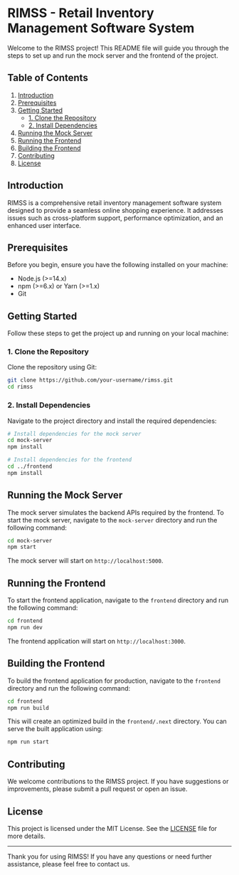 # RIMSS - Retail Inventory Management Software System

Welcome to the RIMSS project! This README file will guide you through the steps to set up and run the mock server and the frontend of the project.

## Table of Contents

1. [Introduction](#introduction)
2. [Prerequisites](#prerequisites)
3. [Getting Started](#getting-started)
   - [1. Clone the Repository](#1-clone-the-repository)
   - [2. Install Dependencies](#2-install-dependencies)
4. [Running the Mock Server](#running-the-mock-server)
5. [Running the Frontend](#running-the-frontend)
6. [Building the Frontend](#building-the-frontend)
7. [Contributing](#contributing)
8. [License](#license)

## Introduction

RIMSS is a comprehensive retail inventory management software system designed to provide a seamless online shopping experience. It addresses issues such as cross-platform support, performance optimization, and an enhanced user interface.

## Prerequisites

Before you begin, ensure you have the following installed on your machine:

- Node.js (>=14.x)
- npm (>=6.x) or Yarn (>=1.x)
- Git

## Getting Started

Follow these steps to get the project up and running on your local machine:

### 1. Clone the Repository

Clone the repository using Git:

```bash
git clone https://github.com/your-username/rimss.git
cd rimss
```

### 2. Install Dependencies

Navigate to the project directory and install the required dependencies:

```bash
# Install dependencies for the mock server
cd mock-server
npm install

# Install dependencies for the frontend
cd ../frontend
npm install
```

## Running the Mock Server

The mock server simulates the backend APIs required by the frontend. To start the mock server, navigate to the `mock-server` directory and run the following command:

```bash
cd mock-server
npm start
```

The mock server will start on `http://localhost:5000`.

## Running the Frontend

To start the frontend application, navigate to the `frontend` directory and run the following command:

```bash
cd frontend
npm run dev
```

The frontend application will start on `http://localhost:3000`.

## Building the Frontend

To build the frontend application for production, navigate to the `frontend` directory and run the following command:

```bash
cd frontend
npm run build
```

This will create an optimized build in the `frontend/.next` directory. You can serve the built application using:

```bash
npm run start
```

## Contributing

We welcome contributions to the RIMSS project. If you have suggestions or improvements, please submit a pull request or open an issue.

## License

This project is licensed under the MIT License. See the [LICENSE](LICENSE) file for more details.

---

Thank you for using RIMSS! If you have any questions or need further assistance, please feel free to contact us.
